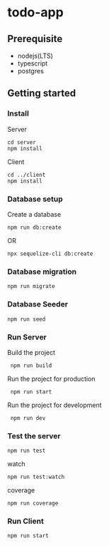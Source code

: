 # todo-app

## Prerequisite

- nodejs(LTS)
- typescript
- postgres

## Getting started

### Install

Server

```
cd server
npm install
```

Client

```
cd ../client
npm install
```

### Database setup

Create a database

```
npm run db:create
```

OR

```
npx sequelize-cli db:create
```

### Database migration

```
npm run migrate
```

### Database Seeder

```
npm run seed
```

### Run Server

Build the project

```
 npm run build
```

Run the project for production

```
 npm run start
```

Run the project for development

```
 npm run dev
```

### Test the server

```
npm run test
```

watch

```
npm run test:watch
```

coverage

```
npm run coverage
```

### Run Client

```
npm run start
```
